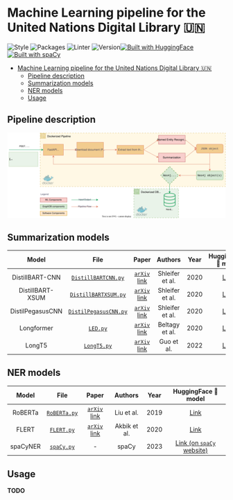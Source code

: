 # Machine Learning pipeline for the United Nations Digital Library 🇺🇳

![Style](https://img.shields.io/badge/style-black-black) ![Packages](https://img.shields.io/badge/package%20manager-poetry-blue) ![Linter](https://img.shields.io/badge/linter-ruff-orange) ![Version](https://img.shields.io/github/v/release/ClementSicard/un-unbis-thesaurus-scraper?display_name=tag&label=version&logo=python&logoColor=white)[![Built with HuggingFace](https://img.shields.io/badge/built%20with-Hugging%20Face%20🤗-09a3d5.svg)](https://huggingface.co)
[![Built with spaCy](https://img.shields.io/badge/built%20with-spaCy-09a3d5.svg)](https://spacy.io)

- [Machine Learning pipeline for the United Nations Digital Library 🇺🇳](#machine-learning-pipeline-for-the-united-nations-digital-library-)
  - [Pipeline description](#pipeline-description)
  - [Summarization models](#summarization-models)
  - [NER models](#ner-models)
  - [Usage](#usage)

## Pipeline description

![Diagram](res/ml-pipeline.svg)

## Summarization models

|      Model       |                                File                                |                        Paper                         |     Authors     | Year |                              HuggingFace 🤗 model                               |
| :--------------: | :----------------------------------------------------------------: | :--------------------------------------------------: | :-------------: | :--: | :-----------------------------------------------------------------------------: |
| DistillBART-CNN  |   [`DistillBARTCNN.py`](unml/models/summarize/DistilBARTCNN.py)    | [`arXiv` link](https://arxiv.org/pdf/2010.13002.pdf) | Shleifer et al. | 2020 |          [Link](https://huggingface.co/sshleifer/distilbart-cnn-12-6)           |
| DistillBART-XSUM |  [`DistillBARTXSUM.py`](unml/models/summarize/DistilBARTXSUM.py)   | [`arXiv` link](https://arxiv.org/pdf/2010.13002.pdf) | Shleifer et al. | 2020 |          [Link](https://huggingface.co/sshleifer/distilbart-xsum-12-1)          |
| DistilPegasusCNN | [`DistilPegasusCNN.py`](unml/models/summarize/DistilPegasusCNN.py) | [`arXiv` link](https://arxiv.org/pdf/2010.13002.pdf) | Shleifer et al. | 2020 |        [Link](https://huggingface.co/sshleifer/distill-pegasus-cnn-16-4)        |
|    Longformer    |              [`LED.py`](unml/models/summarize/LED.py)              |   [`arXiv` link](https://arxiv.org/pdf/2004.05150)   | Beltagy et al.  | 2020 |          [Link](https://huggingface.co/pszemraj/led-base-book-summary)          |
|      LongT5      |           [`LongT5.py`](unml/models/summarize/LongT5.py)           |   [`arXiv` link](https://arxiv.org/pdf/2112.07916)   |   Guo et al.    | 2022 | [Link](https://huggingface.co/pszemraj/long-t5-tglobal-base-16384-book-summary) |

## NER models

|  Model   |                    File                    |                        Paper                         |   Authors    | Year |                          HuggingFace 🤗 model                           |
| :------: | :----------------------------------------: | :--------------------------------------------------: | :----------: | :--: | :---------------------------------------------------------------------: |
| RoBERTa  | [`RoBERTa.py`](unml/models/ner/RoBERTa.py) | [`arXiv` link](https://arxiv.org/pdf/1907.11692.pdf) |  Liu et al.  | 2019 |             [Link](Jean-Baptiste/roberta-large-ner-english)             |
|  FLERT   |   [`FLERT.py`](unml/models/ner/FLERT.py)   | [`arXiv` link](https://arxiv.org/pdf/2011.06993.pdf) | Akbik et al. | 2020 |          [Link](https://huggingface.co/flair/ner-english-fast)          |
| spaCyNER |   [`spaCy.py`](unml/models/ner/spaCy.py)   |                          -                           |    spaCy     | 2023 | [Link (on `spaCy` website)](https://spacy.io/models/en#en_core_web_trf) |

## Usage

**TODO**
